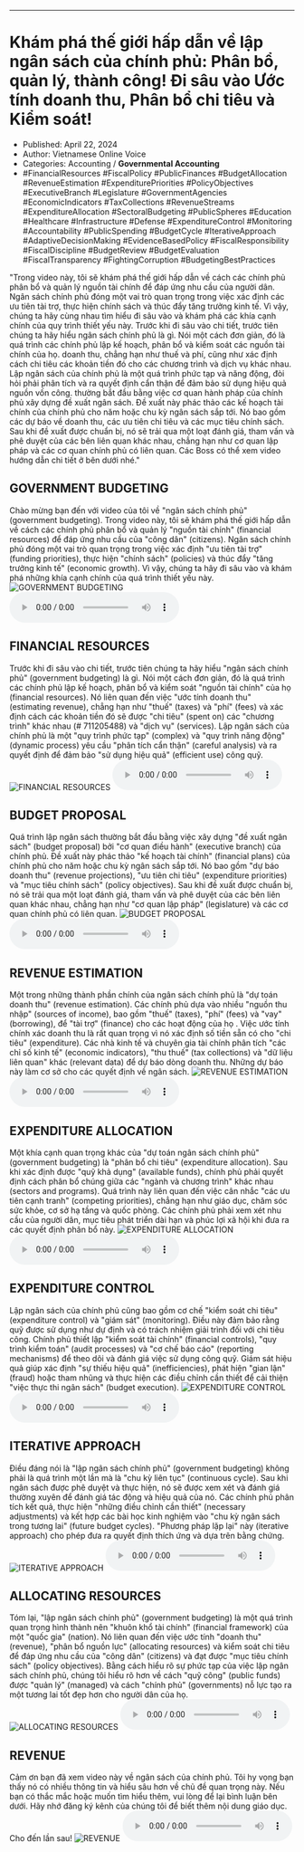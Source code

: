 
---

# Khám phá thế giới hấp dẫn về lập ngân sách của chính phủ: Phân bổ, quản lý, thành công! Đi sâu vào Ước tính doanh thu, Phân bổ chi tiêu và Kiểm soát!

- Published: April 22, 2024
- Author: Vietnamese Online Voice
- Categories: Accounting / **Governmental Accounting**
- #FinancialResources #FiscalPolicy #PublicFinances #BudgetAllocation #RevenueEstimation #ExpenditurePriorities #PolicyObjectives #ExecutiveBranch #Legislature #GovernmentAgencies #EconomicIndicators #TaxCollections #RevenueStreams #ExpenditureAllocation #SectoralBudgeting #PublicSpheres #Education #Healthcare #Infrastructure #Defense #ExpenditureControl #Monitoring #Accountability #PublicSpending #BudgetCycle #IterativeApproach #AdaptiveDecisionMaking #EvidenceBasedPolicy #FiscalResponsibility #FiscalDiscipline #BudgetReview #BudgetEvaluation #FiscalTransparency #FightingCorruption #BudgetingBestPractices

"Trong video này, tôi sẽ khám phá thế giới hấp dẫn về cách các chính phủ phân bổ và quản lý nguồn tài chính để đáp ứng nhu cầu của người dân. Ngân sách chính phủ đóng một vai trò quan trọng trong việc xác định các ưu tiên tài trợ, thực hiện chính sách và thúc đẩy tăng trưởng kinh tế. Vì vậy, chúng ta hãy cùng nhau tìm hiểu đi sâu vào và khám phá các khía cạnh chính của quy trình thiết yếu này. Trước khi đi sâu vào chi tiết, trước tiên chúng ta hãy hiểu ngân sách chính phủ là gì. Nói một cách đơn giản, đó là quá trình các chính phủ lập kế hoạch, phân bổ và kiểm soát các nguồn tài chính của họ. doanh thu, chẳng hạn như thuế và phí, cũng như xác định cách chi tiêu các khoản tiền đó cho các chương trình và dịch vụ khác nhau. Lập ngân sách của chính phủ là một quá trình phức tạp và năng động, đòi hỏi phải phân tích và ra quyết định cẩn thận để đảm bảo sử dụng hiệu quả nguồn vốn công. thường bắt đầu bằng việc cơ quan hành pháp của chính phủ xây dựng đề xuất ngân sách. Đề xuất này phác thảo các kế hoạch tài chính của chính phủ cho năm hoặc chu kỳ ngân sách sắp tới. Nó bao gồm các dự báo về doanh thu, các ưu tiên chi tiêu và các mục tiêu chính sách. Sau khi đề xuất được chuẩn bị, nó sẽ trải qua một loạt đánh giá, tham vấn và phê duyệt của các bên liên quan khác nhau, chẳng hạn như cơ quan lập pháp và các cơ quan chính phủ có liên quan. Các Boss có thể xem video hướng dẫn chi tiết ở bên dưới nhé."


## GOVERNMENT BUDGETING

Chào mừng bạn đến với video của tôi về "ngân sách chính phủ" (government budgeting). Trong video này, tôi sẽ khám phá thế giới hấp dẫn về cách các chính phủ phân bổ và quản lý "nguồn tài chính" (financial resources) để đáp ứng nhu cầu của "công dân" (citizens). Ngân sách chính phủ đóng một vai trò quan trọng trong việc xác định "ưu tiên tài trợ" (funding priorities), thực hiện "chính sách" (policies) và thúc đẩy "tăng trưởng kinh tế" (economic growth). Vì vậy, chúng ta hãy đi sâu vào và khám phá những khía cạnh chính của quá trình thiết yếu này.
![GOVERNMENT BUDGETING](https://http-archiver-apis-production-80.schnworks.com/storage/images/transitions/2024-04-22/transition--33307876917-Montserrat-Black-303F9F.jpg)
<audio controls>
    <source src="https://http-archiver-apis-production-80.schnworks.com/storage/audio/file-60184734100.mp3" type="audio/mpeg">
</audio>



## FINANCIAL RESOURCES

Trước khi đi sâu vào chi tiết, trước tiên chúng ta hãy hiểu "ngân sách chính phủ" (government budgeting) là gì. Nói một cách đơn giản, đó là quá trình các chính phủ lập kế hoạch, phân bổ và kiểm soát "nguồn tài chính" của họ (financial resources). Nó liên quan đến việc "ước tính doanh thu" (estimating revenue), chẳng hạn như "thuế" (taxes) và "phí" (fees) và xác định cách các khoản tiền đó sẽ được "chi tiêu" (spent on) các "chương trình" khác nhau (# 711205488) và "dịch vụ" (services). Lập ngân sách của chính phủ là một "quy trình phức tạp" (complex) và "quy trình năng động" (dynamic process) yêu cầu "phân tích cẩn thận" (careful analysis) và ra quyết định để đảm bảo "sử dụng hiệu quả" (efficient use) công quỹ.
![FINANCIAL RESOURCES](https://http-archiver-apis-production-80.schnworks.com/storage/images/transitions/2024-04-22/transition--4177984201-Montserrat-SemiBold-880E4F.jpg)
<audio controls>
    <source src="https://http-archiver-apis-production-80.schnworks.com/storage/audio/file-1799731256.mp3" type="audio/mpeg">
</audio>



## BUDGET PROPOSAL

Quá trình lập ngân sách thường bắt đầu bằng việc xây dựng "đề xuất ngân sách" (budget proposal) bởi "cơ quan điều hành" (executive branch) của chính phủ. Đề xuất này phác thảo "kế hoạch tài chính" (financial plans) của chính phủ cho năm hoặc chu kỳ ngân sách sắp tới. Nó bao gồm "dự báo doanh thu" (revenue projections), "ưu tiên chi tiêu" (expenditure priorities) và "mục tiêu chính sách" (policy objectives). Sau khi đề xuất được chuẩn bị, nó sẽ trải qua một loạt đánh giá, tham vấn và phê duyệt của các bên liên quan khác nhau, chẳng hạn như "cơ quan lập pháp" (legislature) và các cơ quan chính phủ có liên quan.
![BUDGET PROPOSAL](https://http-archiver-apis-production-80.schnworks.com/storage/images/transitions/2024-04-22/transition--3879525355-Montserrat-Regular-4A148C.jpg)
<audio controls>
    <source src="https://http-archiver-apis-production-80.schnworks.com/storage/audio/file-12636826156.mp3" type="audio/mpeg">
</audio>



## REVENUE ESTIMATION

Một trong những thành phần chính của ngân sách chính phủ là "dự toán doanh thu" (revenue estimation). Các chính phủ dựa vào nhiều "nguồn thu nhập" (sources of income), bao gồm "thuế" (taxes), "phí" (fees) và "vay" (borrowing), để "tài trợ" (finance) cho các hoạt động của họ . Việc ước tính chính xác doanh thu là rất quan trọng vì nó xác định số tiền sẵn có cho "chi tiêu" (expenditure). Các nhà kinh tế và chuyên gia tài chính phân tích "các chỉ số kinh tế" (economic indicators), "thu thuế" (tax collections) và "dữ liệu liên quan" khác (relevant data) để dự báo dòng doanh thu. Những dự báo này làm cơ sở cho các quyết định về ngân sách.
![REVENUE ESTIMATION](https://http-archiver-apis-production-80.schnworks.com/storage/images/transitions/2024-04-22/transition--41653139188-Montserrat-SemiBold-673AB7.jpg)
<audio controls>
    <source src="https://http-archiver-apis-production-80.schnworks.com/storage/audio/file-15075883373.mp3" type="audio/mpeg">
</audio>



## EXPENDITURE ALLOCATION

Một khía cạnh quan trọng khác của "dự toán ngân sách chính phủ" (government budgeting) là "phân bổ chi tiêu" (expenditure allocation). Sau khi xác định được "quỹ khả dụng" (available funds), chính phủ phải quyết định cách phân bổ chúng giữa các "ngành và chương trình" khác nhau (sectors and programs). Quá trình này liên quan đến việc cân nhắc "các ưu tiên cạnh tranh" (competing priorities), chẳng hạn như giáo dục, chăm sóc sức khỏe, cơ sở hạ tầng và quốc phòng. Các chính phủ phải xem xét nhu cầu của người dân, mục tiêu phát triển dài hạn và phúc lợi xã hội khi đưa ra các quyết định phân bổ này.
![EXPENDITURE ALLOCATION](https://http-archiver-apis-production-80.schnworks.com/storage/images/transitions/2024-04-22/transition--6239178695-Montserrat-ExtraBold-1A237E.jpg)
<audio controls>
    <source src="https://http-archiver-apis-production-80.schnworks.com/storage/audio/file-4520185600.mp3" type="audio/mpeg">
</audio>



## EXPENDITURE CONTROL

Lập ngân sách của chính phủ cũng bao gồm cơ chế "kiểm soát chi tiêu" (expenditure control) và "giám sát" (monitoring). Điều này đảm bảo rằng quỹ được sử dụng như dự định và có trách nhiệm giải trình đối với chi tiêu công. Chính phủ thiết lập "kiểm soát tài chính" (financial controls), "quy trình kiểm toán" (audit processes) và "cơ chế báo cáo" (reporting mechanisms) để theo dõi và đánh giá việc sử dụng công quỹ. Giám sát hiệu quả giúp xác định "sự thiếu hiệu quả" (inefficiencies), phát hiện "gian lận" (fraud) hoặc tham nhũng và thực hiện các điều chỉnh cần thiết để cải thiện "việc thực thi ngân sách" (budget execution).
![EXPENDITURE CONTROL](https://http-archiver-apis-production-80.schnworks.com/storage/images/transitions/2024-04-22/transition--19158370092-Montserrat-Black-004895.jpg)
<audio controls>
    <source src="https://http-archiver-apis-production-80.schnworks.com/storage/audio/file-1919026912.mp3" type="audio/mpeg">
</audio>



## ITERATIVE APPROACH

Điều đáng nói là "lập ngân sách chính phủ" (government budgeting) không phải là quá trình một lần mà là "chu kỳ liên tục" (continuous cycle). Sau khi ngân sách được phê duyệt và thực hiện, nó sẽ được xem xét và đánh giá thường xuyên để đánh giá tác động và hiệu quả của nó. Các chính phủ phân tích kết quả, thực hiện "những điều chỉnh cần thiết" (necessary adjustments) và kết hợp các bài học kinh nghiệm vào "chu kỳ ngân sách trong tương lai" (future budget cycles). "Phương pháp lặp lại" này (iterative approach) cho phép đưa ra quyết định thích ứng và dựa trên bằng chứng.
![ITERATIVE APPROACH](https://http-archiver-apis-production-80.schnworks.com/storage/images/transitions/2024-04-22/transition-47508944060-Montserrat-SemiBold-880E4F.jpg)
<audio controls>
    <source src="https://http-archiver-apis-production-80.schnworks.com/storage/audio/file-6290722574.mp3" type="audio/mpeg">
</audio>



## ALLOCATING RESOURCES

Tóm lại, "lập ngân sách chính phủ" (government budgeting) là một quá trình quan trọng hình thành nên "khuôn khổ tài chính" (financial framework) của một "quốc gia" (nation). Nó liên quan đến việc ước tính "doanh thu" (revenue), "phân bổ nguồn lực" (allocating resources) và kiểm soát chi tiêu để đáp ứng nhu cầu của "công dân" (citizens) và đạt được "mục tiêu chính sách" (policy objectives). Bằng cách hiểu rõ sự phức tạp của việc lập ngân sách chính phủ, chúng tôi hiểu rõ hơn về cách "quỹ công" (public funds) được "quản lý" (managed) và cách "chính phủ" (governments) nỗ lực tạo ra một tương lai tốt đẹp hơn cho người dân của họ.
![ALLOCATING RESOURCES](https://http-archiver-apis-production-80.schnworks.com/storage/images/transitions/2024-04-22/transition-17175924373-Montserrat-Black-303F9F.jpg)
<audio controls>
    <source src="https://http-archiver-apis-production-80.schnworks.com/storage/audio/file-30658350295.mp3" type="audio/mpeg">
</audio>



## REVENUE

Cảm ơn bạn đã xem video này về ngân sách của chính phủ. Tôi hy vọng bạn thấy nó có nhiều thông tin và hiểu sâu hơn về chủ đề quan trọng này. Nếu bạn có thắc mắc hoặc muốn tìm hiểu thêm, vui lòng để lại bình luận bên dưới. Hãy nhớ đăng ký kênh của chúng tôi để biết thêm nội dung giáo dục. Cho đến lần sau!
![REVENUE](https://http-archiver-apis-production-80.schnworks.com/storage/images/transitions/2024-04-22/transition--18392287758-Montserrat-Black-880E4F.jpg)
<audio controls>
    <source src="https://http-archiver-apis-production-80.schnworks.com/storage/audio/file-967120665.mp3" type="audio/mpeg">
</audio>

